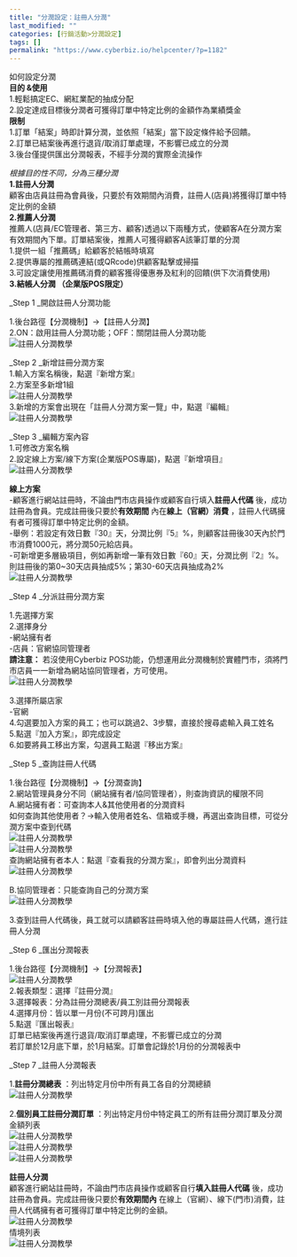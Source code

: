 ```yaml
---
title: "分潤設定：註冊人分潤"
last_modified: ""
categories: [行銷活動>分潤設定]
tags: []
permalink: "https://www.cyberbiz.io/helpcenter/?p=1182"
---
```


如何設定分潤  
**目的 &使用**  
1.輕鬆搞定EC、網紅業配的抽成分配  
2.設定達成目標後分潤者可獲得訂單中特定比例的金額作為業績獎金  
**限制**  
1.訂單「結案」時即計算分潤，並依照「結案」當下設定條件給予回饋。  
2.訂單已結案後再進行退貨/取消訂單處理，不影響已成立的分潤  
3.後台僅提供匯出分潤報表，不經手分潤的實際金流操作

_根據目的性不同，分為三種分潤_  
**1.註冊人分潤**  
顧客由店員註冊為會員後，只要於有效期間內消費，註冊人(店員)將獲得訂單中特定比例的金額  
**2.推薦人分潤**  
推薦人(店員/EC管理者、第三方、顧客)透過以下兩種方式，使顧客A在分潤方案有效期間內下單。訂單結案後，推薦人可獲得顧客A該筆訂單的分潤  
1.提供一組「推薦碼」給顧客於結帳時填寫  
2.提供專屬的推薦碼連結(或QRcode)供顧客點擊或掃描  
3.可設定讓使用推薦碼消費的顧客獲得優惠券及紅利的回饋(供下次消費使用)  
**3.結帳人分潤 （企業版POS限定）**

_Step 1  _開啟註冊人分潤功能

1.後台路徑【分潤機制】→【註冊人分潤】  
2.ON：啟用註冊人分潤功能；OFF：關閉註冊人分潤功能  
![註冊人分潤教學](https://www.cyberbiz.co/helpcenter/wp-content/uploads/2019/09/註冊人分潤1.png)

_Step 2  _新增註冊分潤方案  
1.輸入方案名稱後，點選『新增方案』  
2.方案至多新增1組  
![註冊人分潤教學](https://www.cyberbiz.co/helpcenter/wp-content/uploads/2019/09/註冊人分潤2.png)  
3.新增的方案會出現在「註冊人分潤方案一覽」中，點選『編輯』  
![註冊人分潤教學](https://www.cyberbiz.co/helpcenter/wp-content/uploads/2019/09/註冊人分潤3.png)

_Step 3  _編輯方案內容  
1.可修改方案名稱  
2.設定線上方案/線下方案(企業版POS專屬)，點選『新增項目』  
![註冊人分潤教學](https://www.cyberbiz.co/helpcenter/wp-content/uploads/2019/09/註冊人分潤4.png)

**線上方案**  
-顧客進行網站註冊時，不論由門市店員操作或顧客自行填入**註冊人代碼** 後，成功註冊為會員。完成註冊後只要於**有效期間** 內在**線上（官網）消費** ，註冊人代碼擁有者可獲得訂單中特定比例的金額。  
-舉例：若設定有效日數『30』天，分潤比例『5』%，則顧客註冊後30天內於門市消費1000元，將分潤50元給店員。  
-可新增更多層級項目，例如再新增一筆有效日數『60』天，分潤比例『2』%。則註冊後的第0~30天店員抽成5%；第30-60天店員抽成為2%  
![註冊人分潤教學](https://www.cyberbiz.co/helpcenter/wp-content/uploads/2019/09/註冊人分潤5.png)

_Step 4  _分派註冊分潤方案

1.先選擇方案  
2.選擇身分  
-網站擁有者  
-店員：官網協同管理者  
**請注意：** 若沒使用Cyberbiz POS功能，仍想運用此分潤機制於實體門市，須將門市店員一一新增為網站協同管理者，方可使用。  
![註冊人分潤教學](https://www.cyberbiz.co/helpcenter/wp-content/uploads/2019/09/註冊人分潤6.png)

3.選擇所屬店家  
-官網  
4.勾選要加入方案的員工；也可以跳過2、3步驟，直接於搜尋處輸入員工姓名  
5.點選『加入方案』，即完成設定  
6.如要將員工移出方案，勾選員工點選『移出方案』

_Step 5  _查詢註冊人代碼

1.後台路徑【分潤機制】→【分潤查詢】  
2.網站管理員身分不同（網站擁有者/協同管理者），則查詢資訊的權限不同  
A.網站擁有者：可查詢本人&其他使用者的分潤資料  
如何查詢其他使用者？→輸入使用者姓名、信箱或手機，再選出查詢目標，可從分潤方案中查到代碼  
![註冊人分潤教學](https://www.cyberbiz.co/helpcenter/wp-content/uploads/2019/09/註冊人分潤7.png)  
![註冊人分潤教學](https://www.cyberbiz.co/helpcenter/wp-content/uploads/2019/09/註冊人分潤8.png)  
查詢網站擁有者本人：點選『查看我的分潤方案』，即會列出分潤資料  
![註冊人分潤教學](https://www.cyberbiz.co/helpcenter/wp-content/uploads/2019/09/註冊人分潤9.png)

B.協同管理者：只能查詢自己的分潤方案  
![註冊人分潤教學](https://www.cyberbiz.co/helpcenter/wp-content/uploads/2019/09/註冊人分潤10.png)

3.查到註冊人代碼後，員工就可以請顧客註冊時填入他的專屬註冊人代碼，進行註冊人分潤

_Step 6  _匯出分潤報表

1.後台路徑【分潤機制】→【分潤報表】  
![註冊人分潤教學](https://www.cyberbiz.co/helpcenter/wp-content/uploads/2019/09/註冊人分潤11.png)  
2.報表類型：選擇『註冊分潤』  
3.選擇報表：分為註冊分潤總表/員工別註冊分潤報表  
4.選擇月份：皆以單一月份(不可跨月)匯出  
5.點選『匯出報表』  
訂單已結案後再進行退貨/取消訂單處理，不影響已成立的分潤  
若訂單於12月底下單，於1月結案。訂單會記錄於1月份的分潤報表中

_Step 7  _註冊人分潤報表

1.**註冊分潤總表** ：列出特定月份中所有員工各自的分潤總額  
![註冊人分潤教學](https://www.cyberbiz.co/helpcenter/wp-content/uploads/2019/09/註冊人分潤12.png)

2.**個別員工註冊分潤訂單** ：列出特定月份中特定員工的所有註冊分潤訂單及分潤金額列表  
![註冊人分潤教學](https://www.cyberbiz.co/helpcenter/wp-content/uploads/2019/09/註冊人分潤13.png)  
![註冊人分潤教學](https://www.cyberbiz.co/helpcenter/wp-content/uploads/2019/09/註冊人分潤14.png)  
![註冊人分潤教學](https://www.cyberbiz.co/helpcenter/wp-content/uploads/2019/09/註冊人分潤15.png)

**註冊人分潤**  
顧客進行網站註冊時，不論由門市店員操作或顧客自行**填入註冊人代碼** 後，成功註冊為會員。完成註冊後只要於**有效期間內**
在線上（官網）、線下(門市)消費，註冊人代碼擁有者可獲得訂單中特定比例的金額。  
![註冊人分潤教學](https://www.cyberbiz.co/helpcenter/wp-content/uploads/2019/09/註冊人分潤16.png)  
情境列表  
![註冊人分潤教學](https://www.cyberbiz.co/helpcenter/wp-content/uploads/2019/09/註冊人分潤17.png)

